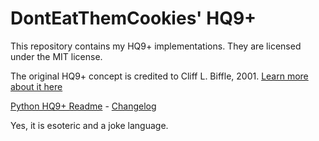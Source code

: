 # DontEatThemCookies' HQ9+
This repository contains my HQ9+ implementations. They are licensed under the MIT license.

The original HQ9+ concept is credited to Cliff L. Biffle, 2001. 
[Learn more about it here](http://cliffle.com/esoterica/hq9plus/)  

[Python HQ9+ Readme](PythonHQ9%2B/pyhq9-readme.md) -
[Changelog](https://github.com/DontEatThemCookies/HQ9/wiki/HQ9--Implementations---CHANGELOG)

Yes, it is esoteric and a joke language.
